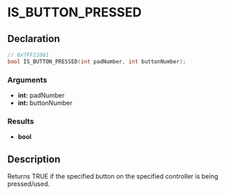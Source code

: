 # IS_BUTTON_PRESSED

## Declaration
```cpp
// 0x7FF21081
bool IS_BUTTON_PRESSED(int padNumber, int buttonNumber);
```

### Arguments
- **int:** padNumber
- **int:** buttonNumber

### Results
- **bool**

## Description
Returns TRUE if the specified button on the specified controller is being pressed/used.